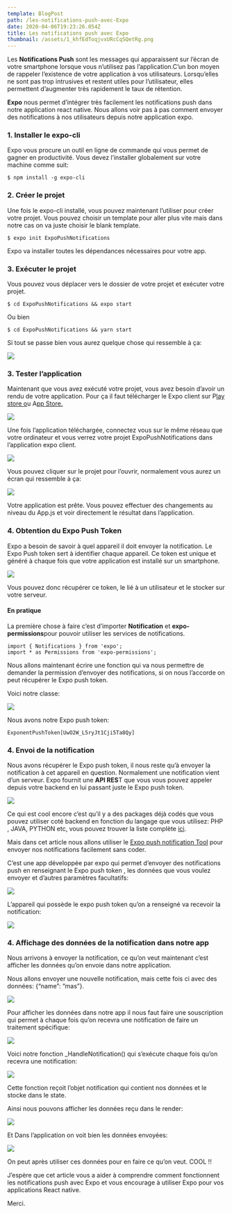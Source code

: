 ```yaml
---
template: BlogPost
path: /les-notifications-push-avec-Expo
date: 2020-04-06T19:23:26.054Z
title: Les notifications push avec Expo
thumbnail: /assets/1_khfEdToqjvxURcCqSQetRg.png
---
```

Les **Notifications Push** sont les messages qui apparaissent sur l’écran de votre smartphone lorsque vous n’utilisez pas l’application.C’un bon moyen de rappeler l’existence de votre application à vos utilisateurs. Lorsqu’elles ne sont pas trop intrusives et restent utiles pour l’utilisateur, elles permettent d’augmenter très rapidement le taux de rétention.

**Expo** nous permet d’intégrer très facilement les notifications push dans notre application react native. Nous allons voir pas à pas comment envoyer des notifications à nos utilisateurs depuis notre application expo.

### 1. Installer le expo-cli

Expo vous procure un outil en ligne de commande qui vous permet de gagner en productivité. Vous devez l’installer globalement sur votre machine comme suit:

```
$ npm install -g expo-cli
```

### 2. Créer le projet

Une fois le expo-cli installé, vous pouvez maintenant l’utiliser pour créer votre projet. Vous pouvez choisir un template pour aller plus vite mais dans notre cas on va juste choisir le blank template.

```
$ expo init ExpoPushNotifications
```

Expo va installer toutes les dépendances nécessaires pour votre app.

### 3. Exécuter le projet

Vous pouvez vous déplacer vers le dossier de votre projet et exécuter votre projet.

```
$ cd ExpoPushNotifications && expo start
```

Ou bien

```
$ cd ExpoPushNotifications && yarn start
```

Si tout se passe bien vous aurez quelque chose qui ressemble à ça:

![](https://cdn-images-1.medium.com/max/1600/1*y2Ncyk2CkPvUgqdPC-uS0Q.png)

### 3. Tester l’application

Maintenant que vous avez exécuté votre projet, vous avez besoin d’avoir un rendu de votre application. Pour ça il faut télécharger le Expo client sur P[lay store o](https://play.google.com/store/apps/details?id=host.exp.exponent&referrer=www)u A[pp Store.](https://apps.apple.com/app/apple-store/id982107779)

![](https://cdn-images-1.medium.com/max/1600/1*O0gi8HJkCyY0kZYtwljFig.png)

Une fois l’application téléchargée, connectez vous sur le même réseau que votre ordinateur et vous verrez votre projet ExpoPushNotifications dans l’application expo client.

![](https://cdn-images-1.medium.com/max/1600/1*0Dtbvcda-O-AIB15BYrqUQ.png)

Vous pouvez cliquer sur le projet pour l’ouvrir, normalement vous aurez un écran qui ressemble à ça:

![](https://cdn-images-1.medium.com/max/1600/1*BdnFsjUSyYLGR5yNscyKtg.png)

Votre application est prête. Vous pouvez effectuer des changements au niveau du App.js et voir directement le résultat dans l’application.

### 4. Obtention du Expo Push Token

Expo a besoin de savoir à quel appareil il doit envoyer la notification. Le Expo Push token sert à identifier chaque appareil. Ce token est unique et généré à chaque fois que votre application est installé sur un smartphone.

![](https://cdn-images-1.medium.com/max/1600/1*bpYB6TR637uEp6dgLmp8qg.png)

Vous pouvez donc récupérer ce token, le lié à un utilisateur et le stocker sur votre serveur.

#### En pratique

La première chose à faire c’est d’importer **Notification** et **expo-permissions**pour pouvoir utiliser les services de notifications.

```
import { Notifications } from 'expo';
import * as Permissions from 'expo-permissions';
```

Nous allons maintenant écrire une fonction qui va nous permettre de demander la permission d’envoyer des notifications, si on nous l’accorde on peut récupérer le Expo push token.

Voici notre classe:

![](https://cdn-images-1.medium.com/max/1600/1*E5HGCZLMh-L8aKbyrMFqoA.png)

Nous avons notre Expo push token:

```
ExponentPushToken[UwO2W_L5ryJt1Cji5Ta8Qy]
```

### 4. Envoi de la notification

Nous avons récupérer le Expo push token, il nous reste qu’à envoyer la notification à cet appareil en question. Normalement une notification vient d’un serveur. Expo fournit une **API RES**T que vous vous pouvez appeler depuis votre backend en lui passant juste le Expo push token.

![](https://cdn-images-1.medium.com/max/1600/1*6hKzAdWXzNWLK2P8s_MXRw.png)

Ce qui est cool encore c’est qu’il y a des packages déjà codés que vous pouvez utiliser coté backend en fonction du langage que vous utilisez: PHP , JAVA, PYTHON etc, vous pouvez trouver la liste complète [ici](https://docs.expo.io/versions/v37.0.0/guides/push-notifications/).

Mais dans cet article nous allons utiliser le [Expo push notification Tool](https://expo.io/notifications) pour envoyer nos notifications facilement sans coder.

C’est une app développée par expo qui permet d’envoyer des notifications push en renseignant le Expo push token , les données que vous voulez envoyer et d’autres paramètres facultatifs:

![](https://cdn-images-1.medium.com/max/1600/1*XPHBnqXisS0X9-vJI6Qxig.png)

L’appareil qui possède le expo push token qu’on a renseigné va recevoir la notification:

![](https://cdn-images-1.medium.com/max/1600/1*7FM82pNOLsnCIx9vdCZpRw.png)

### 4. Affichage des données de la notification dans notre app

Nous arrivons à envoyer la notification, ce qu’on veut maintenant c’est afficher les données qu’on envoie dans notre application.

Nous allons envoyer une nouvelle notification, mais cette fois ci avec des données: {“name”: “mas”}.

![](https://cdn-images-1.medium.com/max/1600/1*nod-GQh3uLDUO6eBy0S5gQ.png)

Pour afficher les données dans notre app il nous faut faire une souscription qui permet à chaque fois qu’on recevra une notification de faire un traitement spécifique:

![](https://cdn-images-1.medium.com/max/1600/1*vs7tkRcaui_iq0OyhP0jNw.png)

Voici notre fonction _HandleNotification() qui s’exécute chaque fois qu’on recevra une notification:

![](https://cdn-images-1.medium.com/max/1600/1*AYDDyhpY3CZjEB7gDAqnng.png)

Cette fonction reçoit l’objet notification qui contient nos données et le stocke dans le state.

Ainsi nous pouvons afficher les données reçu dans le render:

![](https://cdn-images-1.medium.com/max/1600/1*0GYOYGNuZKdXsm8JJjD9Dw.png)

Et Dans l’application on voit bien les données envoyées:

![](https://cdn-images-1.medium.com/max/1600/1*7qLRlu0DN0bPNg_pxMKGLw.png)

On peut après utiliser ces données pour en faire ce qu’on veut. COOL !!

J’espère que cet article vous a aider à comprendre comment fonctionnent les notifications push avec Expo et vous encourage à utiliser Expo pour vos applications React native.

Merci.
